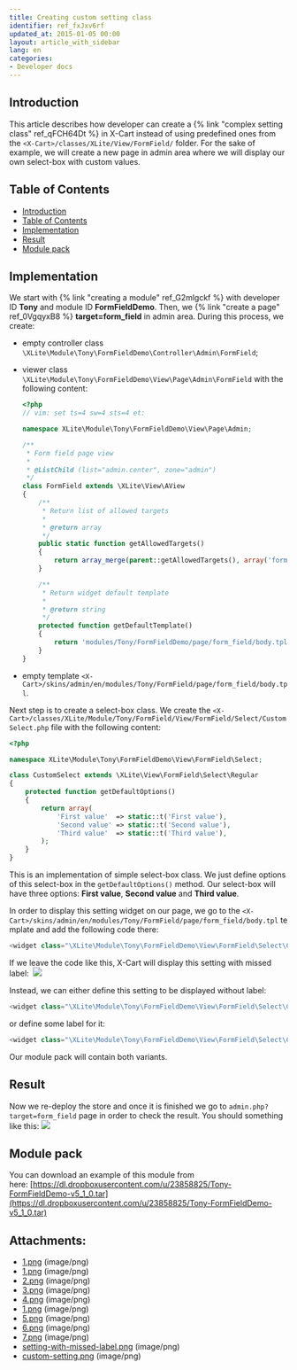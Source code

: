 ```yaml
---
title: Creating custom setting class
identifier: ref_fxJxv6rf
updated_at: 2015-01-05 00:00
layout: article_with_sidebar
lang: en
categories:
- Developer docs
---
```


## Introduction

This article describes how developer can create a {% link "complex setting class" ref_qFCH64Dt %} in X-Cart instead of using predefined ones from the `<X-Cart>/classes/XLite/View/FormField/` folder. For the sake of example, we will create a new page in admin area where we will display our own select-box with custom values.

## Table of Contents

*   [Introduction](#introduction)
*   [Table of Contents](#table-of-contents)
*   [Implementation](#implementation)
*   [Result](#result)
*   [Module pack](#module-pack)

## Implementation

We start with {% link "creating a module" ref_G2mlgckf %} with developer ID **Tony** and module ID **FormFieldDemo**. Then, we {% link "create a page" ref_0VgqyxB8 %} **target=form_field** in admin area. During this process, we create:

*   empty controller class `\XLite\Module\Tony\FormFieldDemo\Controller\Admin\FormField`;
*   viewer class `\XLite\Module\Tony\FormFieldDemo\View\Page\Admin\FormField` with the following content:

    ```php
    <?php
    // vim: set ts=4 sw=4 sts=4 et:

    namespace XLite\Module\Tony\FormFieldDemo\View\Page\Admin;

    /**
     * Form field page view
     *
     * @ListChild (list="admin.center", zone="admin")
     */
    class FormField extends \XLite\View\AView
    {
        /**
         * Return list of allowed targets
         *
         * @return array
         */
        public static function getAllowedTargets()
        {
            return array_merge(parent::getAllowedTargets(), array('form_field'));
        }

        /**
         * Return widget default template
         *
         * @return string
         */
        protected function getDefaultTemplate()
        {
            return 'modules/Tony/FormFieldDemo/page/form_field/body.tpl';
        }
    }
    ```

*   empty template `<X-Cart>/skins/admin/en/modules/Tony/FormField/page/form_field/body.tpl`.

Next step is to create a select-box class. We create the `<X-Cart>/classes/XLite/Module/Tony/FormField/View/FormField/Select/CustomSelect.php` file with the following content: 

```php
<?php

namespace XLite\Module\Tony\FormFieldDemo\View\FormField\Select;

class CustomSelect extends \XLite\View\FormField\Select\Regular
{
    protected function getDefaultOptions()
    {
        return array(
            'First value'  => static::t('First value'),
            'Second value' => static::t('Second value'),
            'Third value'  => static::t('Third value'),
        );
    }
}
```

This is an implementation of simple select-box class. We just define options of this select-box in the `getDefaultOptions()` method. Our select-box will have three options: **First value**, **Second value** and **Third value**.

In order to display this setting widget on our page, we go to the `<X-Cart>/skins/admin/en/modules/Tony/FormField/page/form_field/body.tpl` template and add the following code there: 

```php
<widget class="\XLite\Module\Tony\FormFieldDemo\View\FormField\Select\CustomSelect" />
```

If we leave the code like this, X-Cart will display this setting with missed label: 
![]({{site.baseurl}}/attachments/1048617/8356169.png)

Instead, we can either define this setting to be displayed without label: 

```php
<widget class="\XLite\Module\Tony\FormFieldDemo\View\FormField\Select\CustomSelect" fieldOnly="true" />
```

or define some label for it: 

```php
<widget class="\XLite\Module\Tony\FormFieldDemo\View\FormField\Select\CustomSelect" label="Some label" />
```

Our module pack will contain both variants.

## Result

Now we re-deploy the store and once it is finished we go to `admin.php?target=form_field` page in order to check the result. You should something like this: ![]({{site.baseurl}}/attachments/1048617/8356170.png)

## Module pack

You can download an example of this module from here: [https://dl.dropboxusercontent.com/u/23858825/Tony-FormFieldDemo-v5_1_0.tar](https://dl.dropboxusercontent.com/u/23858825/Tony-FormFieldDemo-v5_1_0.tar)

## Attachments:

* [1.png]({{site.baseurl}}/attachments/1048617/1572866.png) (image/png)
* [1.png]({{site.baseurl}}/attachments/1048617/1572870.png) (image/png)
* [2.png]({{site.baseurl}}/attachments/1048617/1572867.png) (image/png)
* [3.png]({{site.baseurl}}/attachments/1048617/1572868.png) (image/png)
* [4.png]({{site.baseurl}}/attachments/1048617/1572869.png) (image/png)
* [1.png]({{site.baseurl}}/attachments/1048617/1572865.png) (image/png)
* [5.png]({{site.baseurl}}/attachments/1048617/1572871.png) (image/png)
* [6.png]({{site.baseurl}}/attachments/1048617/1572872.png) (image/png)
* [7.png]({{site.baseurl}}/attachments/1048617/1572873.png) (image/png)
* [setting-with-missed-label.png]({{site.baseurl}}/attachments/1048617/8356169.png) (image/png)
* [custom-setting.png]({{site.baseurl}}/attachments/1048617/8356170.png) (image/png)